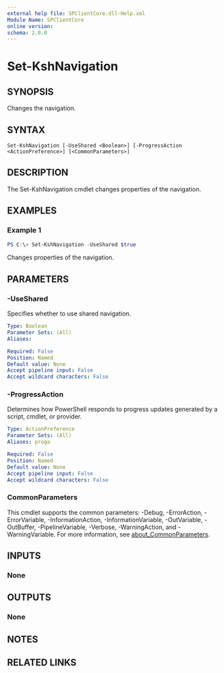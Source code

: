 ```yaml
---
external help file: SPClientCore.dll-Help.xml
Module Name: SPClientCore
online version:
schema: 2.0.0
---
```


# Set-KshNavigation

## SYNOPSIS
Changes the navigation.

## SYNTAX

```
Set-KshNavigation [-UseShared <Boolean>] [-ProgressAction <ActionPreference>] [<CommonParameters>]
```

## DESCRIPTION
The Set-KshNavigation cmdlet changes properties of the navigation.

## EXAMPLES

### Example 1
```powershell
PS C:\> Set-KshNavigation -UseShared $true
```

Changes properties of the navigation.

## PARAMETERS

### -UseShared
Specifies whether to use shared navigation.

```yaml
Type: Boolean
Parameter Sets: (All)
Aliases:

Required: False
Position: Named
Default value: None
Accept pipeline input: False
Accept wildcard characters: False
```

### -ProgressAction
Determines how PowerShell responds to progress updates generated by a script, cmdlet, or provider.

```yaml
Type: ActionPreference
Parameter Sets: (All)
Aliases: proga

Required: False
Position: Named
Default value: None
Accept pipeline input: False
Accept wildcard characters: False
```

### CommonParameters
This cmdlet supports the common parameters: -Debug, -ErrorAction, -ErrorVariable, -InformationAction, -InformationVariable, -OutVariable, -OutBuffer, -PipelineVariable, -Verbose, -WarningAction, and -WarningVariable. For more information, see [about_CommonParameters](http://go.microsoft.com/fwlink/?LinkID=113216).

## INPUTS

### None

## OUTPUTS

### None

## NOTES

## RELATED LINKS

